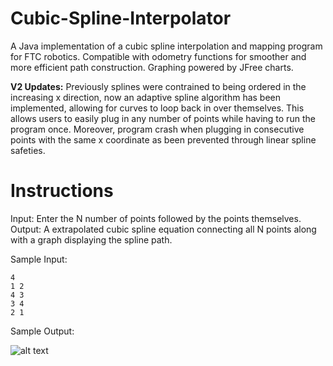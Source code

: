 # Cubic-Spline-Interpolator

A Java implementation of a cubic spline interpolation and mapping program for FTC robotics. Compatible with odometry functions for smoother and more efficient path construction. Graphing powered by JFree charts.

**V2 Updates:** Previously splines were contrained to being ordered in the increasing x direction, now an adaptive spline algorithm has been implemented, allowing for curves to loop back in over themselves. This allows users to easily plug in any number of points while having to run the program once. 
Moreover, program crash when plugging in consecutive points with the same x coordinate as been prevented through linear spline safeties. 
# Instructions

Input: Enter the N number of points followed by the points themselves.
Output: A extrapolated cubic spline equation connecting all N points along with a graph displaying the spline path.

Sample Input:

```
4
1 2
4 3
3 4
2 1
```

Sample Output:

![alt text](https://github.com/MrinallU/FTC-Cubic-Spline-Interpolation/blob/main/example.png?raw=true)
